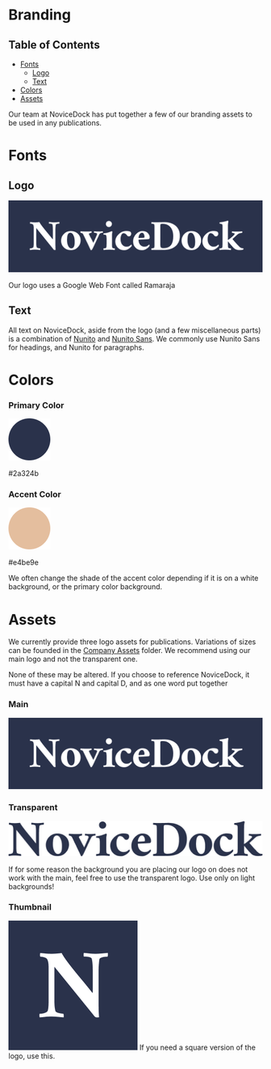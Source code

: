 # Branding

## Table of Contents
- [Fonts](#fonts)
  * [Logo](#logo)
  * [Text](#text)
- [Colors](#colors)
- [Assets](#assets)

Our team at NoviceDock has put together a few of our branding assets to be used in any publications.

# Fonts

## Logo
![NoviceDock Logo](/Assets/Company/logo-main/novicedock-512w.png)

Our logo uses a Google Web Font called Ramaraja

## Text
All text on NoviceDock, aside from the logo (and a few miscellaneous parts) is a combination of [Nunito](https://fonts.google.com/specimen/Nunito) and [Nunito Sans](https://fonts.google.com/specimen/Nunito+Sans). We commonly use Nunito Sans for headings, and Nunito for paragraphs.

# Colors

### Primary Color 

![Primary Color](/Assets/Github/primary.png)

#2a324b

### Accent Color

![Secondary Color](/Assets/Github/secondary.png)

#e4be9e

We often change the shade of the accent color depending if it is on a white background, or the primary color background.

# Assets

We currently provide three logo assets for publications. Variations of sizes can be founded in the [Company Assets](Assets/Company) folder. We recommend using our main logo and not the transparent one.

None of these may be altered. If you choose to reference NoviceDock, it must have a capital N and capital D, and as one word put together

### Main
![NoviceDock Logo](/Assets/Company/logo-main/novicedock-512w.png)

### Transparent
![NoviceDock Logo](/Assets/Company/logo-transparent-background/logo-transparent-512w.png)

If for some reason the background you are placing our logo on does not work with the main, feel free to use the transparent logo. Use only on light backgrounds!

### Thumbnail
![NoviceDock Logo](/Assets/Company/logo-thumbnail/logo-thumb-256x256.png)
If you need a square version of the logo, use this.
